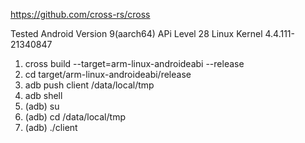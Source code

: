https://github.com/cross-rs/cross

Tested Android Version 9(aarch64) APi Level 28 Linux Kernel 4.4.111-21340847

1. cross build --target=arm-linux-androideabi --release
2. cd target/arm-linux-androideabi/release
3. adb push client /data/local/tmp
4. adb shell
5. (adb) su
6. (adb) cd /data/local/tmp
7. (adb) ./client

